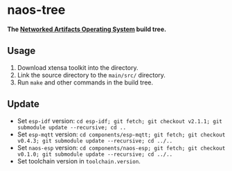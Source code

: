 # naos-tree

**The [Networked Artifacts Operating System](https://github.com/shiftr-io/naos) build tree.**

## Usage

1. Download xtensa toolkit into the directory.
2. Link the source directory to the `main/src/` directory.
3. Run `make` and other commands in the build tree.

## Update

- Set `esp-idf` version: `cd esp-idf; git fetch; git checkout v2.1.1; git submodule update --recursive; cd ..`
- Set `esp-mqtt` version: `cd components/esp-mqtt; git fetch; git checkout v0.4.3; git submodule update --recursive; cd ../..`
- Set `naos-esp` version: `cd components/naos-esp; git fetch; git checkout v0.1.0; git submodule update --recursive; cd ../..`
- Set toolchain version in `toolchain.version`.
